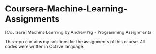 # Coursera-Machine-Learning-Assignments
[Coursera] Machine Learning by Andrew Ng - Programming Assignments

This repo contains my solutions for the assignments of this course.
All codes were written in Octave language.
